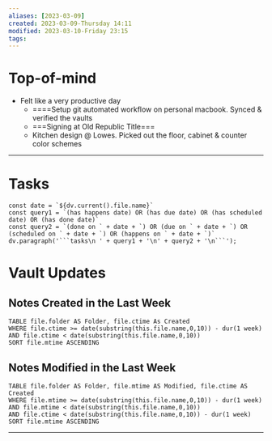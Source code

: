 ```yaml
---
aliases: [2023-03-09]
created: 2023-03-09-Thursday 14:11
modified: 2023-03-10-Friday 23:15
tags: 
---
```


# Top-of-mind
- Felt like a very productive day
	- ====Setup git automated workflow on personal macbook. Synced & verified the vaults
	- ===Signing at Old Republic Title===
	- Kitchen design @ Lowes. Picked out the floor, cabinet & counter color schemes
---
# Tasks
```dataviewjs
const date = `${dv.current().file.name}`
const query1 = `(has happens date) OR (has due date) OR (has scheduled date) OR (has done date)`
const query2 = `(done on ` + date + `) OR (due on ` + date + `) OR (scheduled on ` + date + `) OR (happens on ` + date + `)`
dv.paragraph('```tasks\n ' + query1 + '\n' + query2 + '\n```');
```
# Vault Updates
## Notes Created in the Last Week
``` dataview
TABLE file.folder AS Folder, file.ctime As Created
WHERE file.ctime >= date(substring(this.file.name,0,10)) - dur(1 week) AND file.ctime < date(substring(this.file.name,0,10))
SORT file.mtime ASCENDING
```

## Notes Modified in the Last Week
``` dataview
TABLE file.folder AS Folder, file.mtime AS Modified, file.ctime AS Created
WHERE file.mtime >= date(substring(this.file.name,0,10)) - dur(1 week)
AND file.mtime < date(substring(this.file.name,0,10))
AND file.ctime < date(substring(this.file.name,0,10)) - dur(1 week)
SORT file.mtime ASCENDING
```
---
